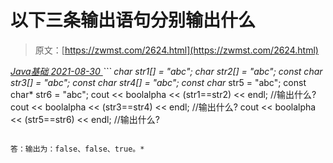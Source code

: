 <!--yml
category: 未分类
date: 0001-01-01 00:00:00
-->

# 以下三条输出语句分别输出什么

> 原文：[https://zwmst.com/2624.html](https://zwmst.com/2624.html)

   [ *Java基础* ](https://zwmst.com/java%e5%9f%ba%e7%a1%80)*[ <time datetime="2021-08-30T09:19:07+08:00"> 2021-08-30 </time> ](https://zwmst.com/2624.html)  ```
char str1[] = "abc"; 
char str2[] = "abc"; 
const char str3[] = "abc"; 
const char str4[] = "abc"; 
const char* str5 = "abc"; 
const char* str6 = "abc"; 
cout << boolalpha << (str1==str2) << endl; //输出什么? 
cout << boolalpha << (str3==str4) << endl; //输出什么? 
cout << boolalpha << (str5==str6) << endl; //输出什么? 
```

答：输出为：false、false、true。*